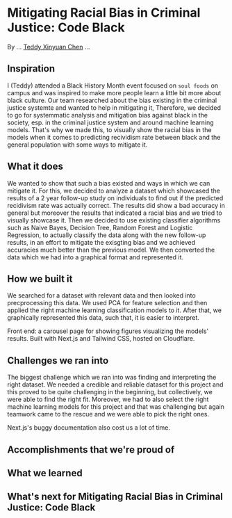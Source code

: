 # Mitigating Racial Bias in Criminal Justice: Code Black

By ... [Teddy Xinyuan Chen](https://teddysc.me) ...

## Inspiration

I (Teddy) attended a Black History Month event focused on `soul foods` on campus and was inspired to make more people learn a little bit more about black culture. Our team researched about the bias existing in the criminal justice systemte and wanted to help in mitigating it, Therefore, we decided to go for systemmatic analysis and mitigation bias against black in the society, esp. in the criminal justice system and around machine learning models. That's why we made this, to visually show the racial bias in the models when it comes to predicting recividism rate between black and the general population with some ways to mitigate it.

## What it does

We wanted to show that such a bias existed and ways in which we can mitigate it. For this, we decided to  analyze a dataset which showcased the results of a 2 year follow-up study on individuals to find out if the predicted recidivism rate was actually correct. The results did show a bad accuracy in general but moreover the results that indicated a racial bias and we tried to visually showcase it. Then we decided to use existing classifier algorithms such as Naive Bayes, Decision Tree, Random Forest and Logistic Regression, to actually classify the data along with the new follow-up results, in an effort to mitigate the exisgting bias and we achieved accuracies much better than the previous model. We then converted the data which we had into a graphical format and represented it. 

## How we built it

We searched for a dataset with relevant data and then looked into precprocessing this data. We used PCA for feature selection and then applied the right machine learning classification models to it. After that, we graphically represented this data, such that, it is easier to interpret.

Front end: a carousel page for showing figures visualizing the models' results. Built with Next.js and Tailwind CSS, hosted on Cloudflare.

## Challenges we ran into

The biggest challenge which we ran into was finding and interpreting the right dataset. We needed a credible and reliable dataset for this project and this proved to be quite challenging in the beginning, but collectively, we were able to find the right fit. Moreover, we had to also select the right machine learning models for this project and that was challenging but again teamwork came to the rescue and we were able to pick the right ones.

Next.js's buggy documentation also cost us a lot of time.

## Accomplishments that we're proud of



## What we learned



## What's next for Mitigating Racial Bias in Criminal Justice: Code Black
